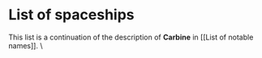 # List of spaceships
This list is a continuation of the description of **Carbine** in [[List of notable names]]. \
